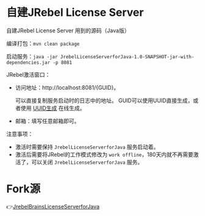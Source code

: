 # 自建JRebel License Server
自建JRebel License Server 用到的源码（Java版）

编译打包：`mvn clean package`

启动服务：`java -jar JrebelLicenseServerforJava-1.0-SNAPSHOT-jar-with-dependencies.jar -p 8081`

JRebel激活窗口：
  * 访问地址：http://localhost:8081/{GUID}。
    
    可以直接复制服务启动时的日志中的地址。
    GUID可以使用UUID直接生成，或者使用 [UUID生成](https://www.uuidgenerator.net) 在线生成。
  * 邮箱：填写任意邮箱即可。

注意事项：
* 激活时需要保持 `JrebelLicenseServerforJava` 服务启动着。
* 激活后需要将JRebel的工作模式修改为 `work offline`，180天内就不再需要激活了，可以关闭 `JrebelLicenseServerforJava` 服务。

# Fork源
👉[JrebelBrainsLicenseServerforJava](https://github.com/Dec12th/JrebelBrainsLicenseServerforJava)
